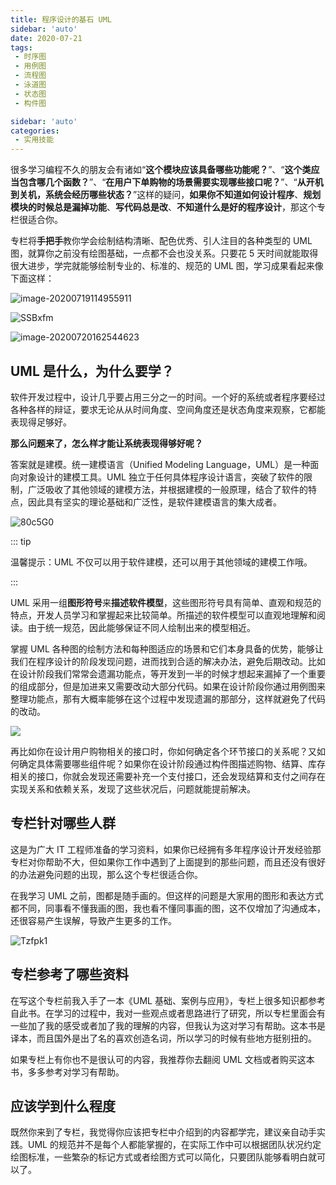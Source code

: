 ```yaml
---
title: 程序设计的基石 UML
sidebar: 'auto'
date: 2020-07-21
tags:
 - 时序图
 - 用例图
 - 流程图
 - 泳道图
 - 状态图
 - 构件图

sidebar: 'auto'
categories:
 - 实用技能
---
```


很多学习编程不久的朋友会有诸如“**这个模块应该具备哪些功能呢？**”、“**这个类应当包含哪几个函数？**”、“**在用户下单购物的场景需要实现哪些接口呢？**”、“**从开机到关机，系统会经历哪些状态？**”这样的疑问，**如果你不知道如何设计程序**、**规划模块的时候总是漏掉功能**、**写代码总是改**、**不知道什么是好的程序设计**，那这个专栏很适合你。

专栏将**手把手**教你学会绘制结构清晰、配色优秀、引人注目的各种类型的 UML 图，就算你之前没有绘图基础，一点都不会也没关系。只要花 5 天时间就能取得很大进步，学完就能够绘制专业的、标准的、规范的 UML 图，学习成果看起来像下面这样：

![image-20200719114955911](https://img.weishidong.com/image-20200719114955911.png)



![SSBxfm](https://img.weishidong.com/image-20200720163103690.png)

![image-20200720162544623](https://img.weishidong.com/image-20200719155833815.png)



## UML 是什么，为什么要学？

软件开发过程中，设计几乎要占用三分之一的时间。一个好的系统或者程序要经过各种各样的辩证，要求无论从从时间角度、空间角度还是状态角度来观察，它都能表现得足够好。

**那么问题来了，怎么样才能让系统表现得够好呢？**

答案就是建模。统一建模语言（Unified Modeling Language，UML）是一种面向对象设计的建模工具。UML 独立于任何具体程序设计语言，突破了软件的限制，广泛吸收了其他领域的建模方法，并根据建模的一般原理，结合了软件的特点，因此具有坚实的理论基础和广泛性，是软件建模语言的集大成者。

![80c5G0](https://img.weishidong.com/80c5G0.jpg)

::: tip

温馨提示：UML 不仅可以用于软件建模，还可以用于其他领域的建模工作哦。

:::

UML 采用一组**图形符号**来**描述软件模型**，这些图形符号具有简单、直观和规范的特点，开发人员学习和掌握起来比较简单。所描述的软件模型可以直观地理解和阅读。由于统一规范，因此能够保证不同人绘制出来的模型相近。

掌握 UML 各种图的绘制方法和每种图适应的场景和它们本身具备的优势，能够让我们在程序设计的阶段发现问题，进而找到合适的解决办法，避免后期改动。比如在设计阶段我们常常会遗漏功能点，等开发到一半的时候才想起来漏掉了一个重要的组成部分，但是加进来又需要改动大部分代码。如果在设计阶段你通过用例图来整理功能点，那有大概率能够在这个过程中发现遗漏的那部分，这样就避免了代码的改动。

![](https://img.weishidong.com/image-20200720133138539.png)

再比如你在设计用户购物相关的接口时，你如何确定各个环节接口的关系呢？又如何确定具体需要哪些组件呢？如果你在设计阶段通过构件图描述购物、结算、库存相关的接口，你就会发现还需要补充一个支付接口，还会发现结算和支付之间存在实现关系和依赖关系，发现了这些状况后，问题就能提前解决。



## 专栏针对哪些人群

这是为广大 IT 工程师准备的学习资料，如果你已经拥有多年程序设计开发经验那专栏对你帮助不大，但如果你工作中遇到了上面提到的那些问题，而且还没有很好的办法避免问题的出现，那么这个专栏很适合你。

在我学习 UML 之前，图都是随手画的。但这样的问题是大家用的图形和表达方式都不同，同事看不懂我画的图，我也看不懂同事画的图，这不仅增加了沟通成本，还很容易产生误解，导致产生更多的工作。

![Tzfpk1](https://img.weishidong.com/Tzfpk1.jpg)



## 专栏参考了哪些资料

在写这个专栏前我入手了一本《UML 基础、案例与应用》，专栏上很多知识都参考自此书。在学习的过程中，我对一些观点或者思路进行了研究，所以专栏里面会有一些加了我的感受或者加了我的理解的内容，但我认为这对学习有帮助。这本书是译本，而且国外是出了名的喜欢创造名词，所以学习的时候有些地方挺别扭的。

如果专栏上有你也不是很认可的内容，我推荐你去翻阅 UML 文档或者购买这本书，多多参考对学习有帮助。



## 应该学到什么程度

既然你来到了专栏，我觉得你应该把专栏中介绍到的内容都学完，建议亲自动手实践。UML 的规范并不是每个人都能掌握的，在实际工作中可以根据团队状况约定绘图标准，一些繁杂的标记方式或者绘图方式可以简化，只要团队能够看明白就可以了。

